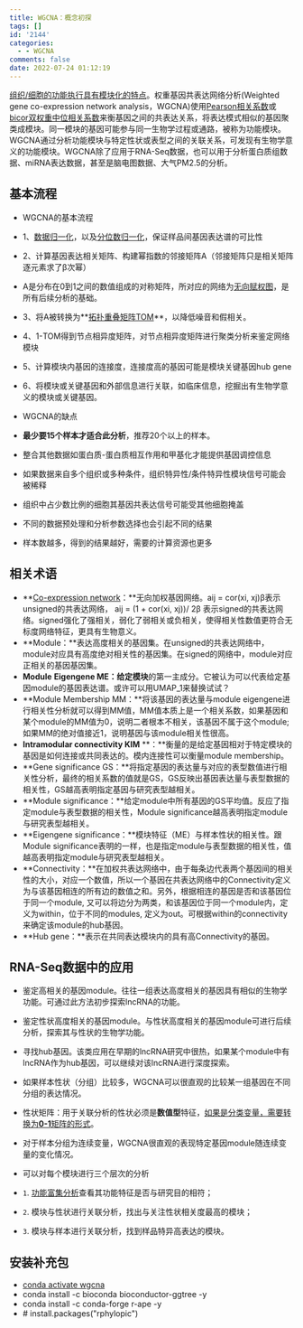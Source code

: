 ```yaml
---
title: WGCNA：概念初探
tags: []
id: '2144'
categories:
  - - WGCNA
comments: false
date: 2022-07-24 01:12:19
---
```


[组织/细胞的功能执行具有模块化的特点](http://journals.im.ac.cn/html/cjbcn/2017/11/gc17111791.htm)。权重基因共表达网络分析(Weighted gene co-expression network analysis，WGCNA)使用[Pearson相关系数](https://zh.m.wikipedia.org/zh-hans/%E5%9F%BA%E5%9B%A0%E5%85%B1%E8%A1%A8%E8%BE%BE%E7%BD%91%E7%BB%9C)或[bicor双权重中位相关系数](https://www.ncbi.nlm.nih.gov/pmc/articles/PMC3586947/)来衡基因之间的共表达关系，将表达模式相似的基因聚类成模块。同一模块的基因可能参与同一生物学过程或通路，被称为功能模块。WGCNA通过分析功能模块与特定性状或表型之间的关联关系，可发现有生物学意义的功能模块。WGCNA除了应用于RNA-Seq数据，也可以用于分析蛋白质组数据、miRNA表达数据，甚至是脑电图数据、大气PM2.5的分析。

## 基本流程

*   WGCNA的基本流程
*   1、[数据归一化](https://www.jianshu.com/p/c515ef000946)，以及[分位数归一化](http://www.bio-info-trainee.com/2043.html)，保证样品间基因表达谱的可比性
*   2、计算基因表达相关矩阵、构建幂指数的邻接矩阵A（邻接矩阵只是相关矩阵逐元素求了β次幂）
*   A是分布在0到1之间的数值组成的对称矩阵，所对应的网络为[无向赋权图](https://zhuanlan.zhihu.com/p/41429668)，是所有后续分析的基础。
*   3、将A被转换为**[拓扑重叠矩阵TOM](https://zhuanlan.zhihu.com/p/441952423)**，以降低噪音和假相关。
*   4、1-TOM得到节点相异度矩阵，对节点相异度矩阵进行聚类分析来鉴定网络模块
*   5、计算模块内基因的连接度，连接度高的基因可能是模块关键基因hub gene
*   6、将模块或关键基因和外部信息进行关联，如临床信息，挖掘出有生物学意义的模块或关键基因。

*   WGCNA的缺点
*   **最少要15个样本才适合此分析**，推荐20个以上的样本。
*   整合其他数据如蛋白质-蛋白质相互作用和甲基化才能提供基因调控信息
*   如果数据来自多个组织或多种条件，组织特异性/条件特异性模块信号可能会被稀释
*   组织中占少数比例的细胞其基因共表达信号可能受其他细胞掩盖
*   不同的数据预处理和分析参数选择也会引起不同的结果
*   样本数越多，得到的结果越好，需要的计算资源也更多

## **相关术语**

*   **[Co-expression network](https://www.biowolf.cn/biodata/WGCNA01.html)：**无向加权基因网络。aij \= cor(xi, xj)β表示unsigned的共表达网络， aij = (1 + cor(xi, xj))/ 2β 表示signed的共表达网络。signed强化了强相关，弱化了弱相关或负相关，使得相关性数值更符合无标度网络特征，更具有生物意义。
*   **Module：**表达高度相关的基因集。在unsigned的共表达网络中，module对应具有高度绝对相关性的基因集。在signed的网络中，module对应正相关的基因基因集。
*   **Module** **Eigengene ME：**给定**模块**的第一主成分。它被认为可以代表给定基因module的基因表达谱。或许可以用UMAP\_1来替换试试？
*   **Module Membership MM：**将该基因的表达量与module eigengene进行相关性分析就可以得到MM值，MM值本质上是一个相关系数，如果基因和某个module的MM值为0，说明二者根本不相关，该基因不属于这个module; 如果MM的绝对值接近1，说明基因与该module相关性很高。
*   **Intramodular connectivity KIM** **：**衡量的是给定基因相对于特定模块的基因是如何连接或共同表达的。模内连接性可以衡量module membership。
*   **Gene significance GS：**将指定基因的表达量与对应的表型数值进行相关性分析，最终的相关系数的值就是GS，GS反映出基因表达量与表型数据的相关性，GS越高表明指定基因与研究表型越相关。
*   **Module significance：**给定module中所有基因的GS平均值。反应了指定module与表型数据的相关性，Module significance越高表明指定module与研究表型越相关。
*   **Eigengene significance：**模块特征（ME）与样本性状的相关性。跟Module significance表明的一样，也是指定module与表型数据的相关性，值越高表明指定module与研究表型越相关。
*   **Connectivity：**在加权共表达网络中，由于每条边代表两个基因间的相关性的大小，对应一个数值，所以一个基因在共表达网络中的Connectivity定义为与该基因相连的所有边的数值之和。另外，根据相连的基因是否和该基因位于同一个module, 又可以将边分为两类，和该基因位于同一个module内，定义为within，位于不同的modules, 定义为out。可根据within的connectivity来确定该module的hub基因。
*   **Hub gene：**表示在共同表达模块内的具有高Connectivity的基因。 

## RNA-Seq数据中的**应用**

*   鉴定高相关的基因module。往往一组表达高度相关的基因具有相似的生物学功能。可通过此方法初步探索lncRNA的功能。
*   鉴定性状高度相关的基因module。与性状高度相关的基因module可进行后续分析，探索其与性状的生物学功能。
*   寻找hub基因。该类应用在早期的lncRNA研究中很热，如果某个module中有lncRNA作为hub基因，可以继续对该lncRNA进行深度探索。 

*   如果样本性状（分组）比较多，WGCNA可以很直观的比较某一组基因在不同分组的表达情况。
*   性状矩阵：用于关联分析的性状必须是**数值型**特征，[如果是分类变量，需要转换为**0-1**矩阵的形式](https://blog.csdn.net/qazplm12_3/article/details/80001327)。
*   对于样本分组为连续变量，WGCNA很直观的表现特定基因module随连续变量的变化情况。

*   可以对每个模块进行三个层次的分析
*   `1`. [功能富集分析](https://occdn.limour.top/2142.html)查看其功能特征是否与研究目的相符；
*   `2`. 模块与性状进行关联分析，找出与关注性状相关度最高的模块；
*   `3`. 模块与样本进行关联分析，找到样品特异高表达的模块。

## 安装补充包

*   [conda activate wgcna](https://occdn.limour.top/2095.html)
*   conda install -c bioconda bioconductor-ggtree -y
*   conda install -c conda-forge r-ape -y
*   \# install.packages("rphylopic")
